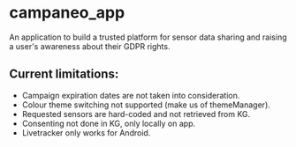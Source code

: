 # campaneo_app

An application to build a trusted platform for sensor data sharing and raising a user's awareness about their GDPR rights.

## Current limitations:

- Campaign expiration dates are not taken into consideration.
- Colour theme switching not supported (make us of themeManager).
- Requested sensors are hard-coded and not retrieved from KG.
- Consenting not done in KG, only locally on app.
- Livetracker only works for Android.
